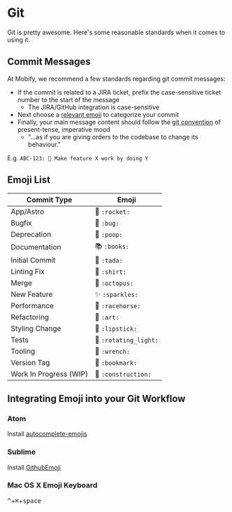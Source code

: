 # Git

Git is pretty awesome. Here's some reasonable standards when it comes to using it.

## Commit Messages

At Mobify, we recommend a few standards regarding git commit messages:
- If the commit is related to a JIRA ticket, prefix the case-sensitive ticket number to the start of the message
  - The JIRA/GitHub integration is case-sensitive
- Next choose a [relevant emoji](#emoji-list) to categorize your commit
- Finally, your main message content should follow the [git convention](http://git.kernel.org/cgit/git/git.git/tree/Documentation/SubmittingPatches#n117) of present-tense, imperative mood
  - "...as if you are giving orders to the codebase to change its behaviour."

E.g. `ABC-123: 🐛 Make feature X work by doing Y`

## Emoji List

Commit Type            | Emoji
---                    | ---
App/Astro              | 🚀 `:rocket:`
Bugfix                 | 🐛 `:bug:`
Deprecation            | 💩 `:poop:`
Documentation          | 📚 `:books:`
Initial Commit         | 🎉 `:tada:`
Linting Fix            | 👕 `:shirt:`
Merge                  | 🐙 `:octopus:`
New Feature            | ✨ `:sparkles:`
Performance            | 🐎 `:racehorse:`
Refactoring            | 🎨 `:art:`
Styling Change         | 💄 `:lipstick:`
Tests                  | 🚨 `:rotating_light:`
Tooling                | 🔧 `:wrench:`
Version Tag            | 🔖 `:bookmark:`
Work In Progress (WIP) | 🚧 `:construction:`

## Integrating Emoji into your Git Workflow
### Atom
Install [autocomplete-emojis](https://atom.io/packages/autocomplete-emojis)

### Sublime
Install [GithubEmoji](https://github.com/akatopo/GithubEmoji)

### Mac OS X Emoji Keyboard
<kbd>^</kbd>+<kbd>⌘</kbd>+<kbd>space</kbd>

